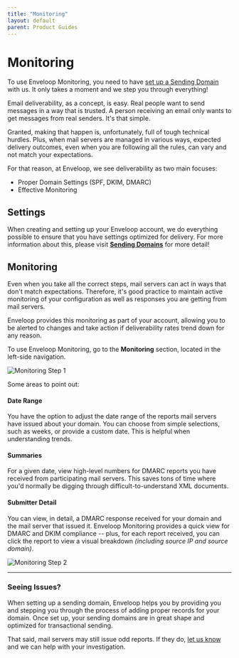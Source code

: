 ```yaml
---
title: "Monitoring"
layout: default
parent: Product Guides
---
```


# Monitoring

To use Enveloop Monitoring, you need to have [set up a Sending Domain](../getting-started/adding-a-sending-domain.html) with us. It only takes a moment and we step you through everything!

Email deliverability, as a concept, is easy. Real people want to send messages in a way that is trusted. A person receiving an email only wants to get messages from real senders. It's that simple.&#x20;

Granted, making that happen is, unfortunately, full of tough technical hurdles. Plus, when mail servers are managed in various ways, expected delivery outcomes, even when you are following all the rules, can vary and not match your expectations.

For that reason, at Enveloop, we see deliverability as two main focuses:

* Proper Domain Settings (SPF, DKIM, DMARC)
* Effective Monitoring

## Settings

When creating and setting up your Enveloop account, we do everything possible to ensure that you have settings optimized for delivery. For more information about this, please visit [**Sending Domains**](../getting-started/adding-a-sending-domain.html) for more detail!

## Monitoring

Even when you take all the correct steps, mail servers can act in ways that don't match expectations. Therefore, it's good practice to maintain active monitoring of your configuration as well as responses you are getting from mail servers.

Enveloop provides this monitoring as part of your account, allowing you to be alerted to changes and take action if deliverability rates trend down for any reason.

To use Enveloop Monitoring, go to the **Monitoring** section, located in the left-side navigation.

![Monitoring Step 1](/docs-images/monitoring.png)

Some areas to point out:

#### Date Range

You have the option to adjust the date range of the reports mail servers have issued about your domain. You can choose from simple selections, such as weeks, or provide a custom date. This is helpful when understanding trends.

#### Summaries

For a given date, view high-level numbers for DMARC reports  you have received from participating mail servers. This saves tons of time where you'd normally be digging through difficult-to-understand XML documents.

#### Submitter Detail

You can view, in detail, a DMARC response received for your domain and the mail server that issued it. Enveloop Monitoring provides a quick view for DMARC and DKIM compliance -- plus, for each report received, you can click the report to view a visual breakdown _(including source IP and source domain)_.

![Monitoring Step 2](/docs-images/monitoring-02.png)

***

### Seeing Issues?

When setting up a sending domain, Enveloop helps you by providing you and stepping you through the process of adding proper records for your domain. Once set up, your sending domains are in great shape and optimized for transactional sending.

That said, mail servers may still issue odd reports. If they do, [let us know](mailto:hey@enveloop.com) and we can help with your investigation.

